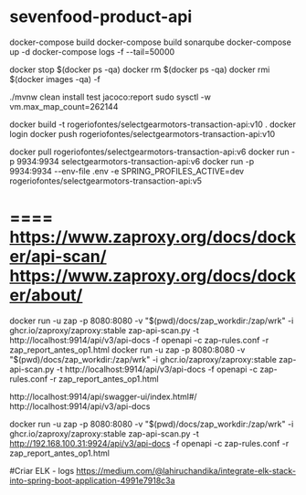 # sevenfood-product-api

docker-compose build
docker-compose build sonarqube
docker-compose up -d
docker-compose logs -f --tail=50000

docker stop $(docker ps -qa)
docker rm $(docker ps -qa)
docker rmi $(docker images -qa) -f

./mvnw clean install test jacoco:report
sudo sysctl -w vm.max_map_count=262144


docker build -t rogeriofontes/selectgearmotors-transaction-api:v10 .
docker login
docker push rogeriofontes/selectgearmotors-transaction-api:v10

docker pull rogeriofontes/selectgearmotors-transaction-api:v6
docker run -p 9934:9934 selectgearmotors-transaction-api:v6
docker run -p 9934:9934 --env-file .env -e SPRING_PROFILES_ACTIVE=dev rogeriofontes/selectgearmotors-transaction-api:v5

====
https://www.zaproxy.org/docs/docker/api-scan/
https://www.zaproxy.org/docs/docker/about/
====
docker run -u zap -p 8080:8080 -v "$(pwd)/docs/zap_workdir:/zap/wrk" -i ghcr.io/zaproxy/zaproxy:stable zap-api-scan.py -t http://localhost:9914/api/v3/api-docs -f openapi -c zap-rules.conf -r zap_report_antes_op1.html
docker run -u zap -p 8080:8080 -v "$(pwd)/docs/zap_workdir:/zap/wrk" -i ghcr.io/zaproxy/zaproxy:stable zap-api-scan.py -t http://localhost:9914/api/v3/api-docs -f openapi -c zap-rules.conf -r zap_report_antes_op1.html

http://localhost:9914/api/swagger-ui/index.html#/
http://localhost:9914/api/v3/api-docs

docker run -u zap -p 8080:8080 -v "$(pwd)/docs/zap_workdir:/zap/wrk" -i ghcr.io/zaproxy/zaproxy:stable zap-api-scan.py -t http://192.168.100.31:9924/api/v3/api-docs -f openapi -c zap-rules.conf -r zap_report_antes_op1.html

#Criar ELK - logs
https://medium.com/@lahiruchandika/integrate-elk-stack-into-spring-boot-application-4991e7918c3a
